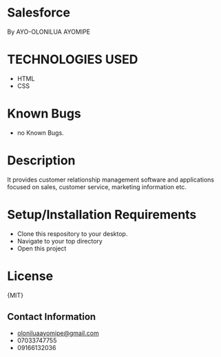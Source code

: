 # Salesforce
By AYO-OLONILUA AYOMIPE

# TECHNOLOGIES USED

- HTML
- CSS

# Known Bugs

- no Known Bugs.

# Description

 It provides customer relationship management software and applications focused on sales, customer service, marketing information etc.

# Setup/Installation Requirements

- Clone this respository to your desktop.
- Navigate to your top directory
- Open this project

# License
{MIT}

## Contact Information

- oloniluaayomipe@gmail.com
- 07033747755
- 09166132036